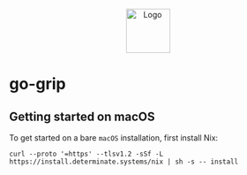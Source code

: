 <br />
<div align="center">
  <a href="#">
    <img src=".github/assets/nix-dots.png" alt="Logo" height="80">
  </a>
</div>

# go-grip

## Getting started on macOS

To get started on a bare `macOS` installation, first install Nix:

```
curl --proto '=https' --tlsv1.2 -sSf -L https://install.determinate.systems/nix | sh -s -- install
```
